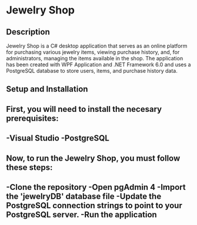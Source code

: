# Jewelry Shop

## Description

Jewelry Shop is a C# desktop application that serves as an online platform for purchasing various jewelry items, viewing purchase history, and, for administrators, managing the items available in the shop. The application has been created with WPF Application and .NET Framework 6.0 and uses a PostgreSQL database to store users, items, and purchase history data.

## Setup and Installation

First, you will need to install the necesary prerequisites:
-
-Visual Studio
-PostgreSQL
-

Now, to run the Jewelry Shop, you must follow these steps:
-
-Clone the repository
-Open pgAdmin 4
-Import the 'jewelryDB' database file
-Update the PostgreSQL connection strings to point to your PostgreSQL server.
-Run the application
-
